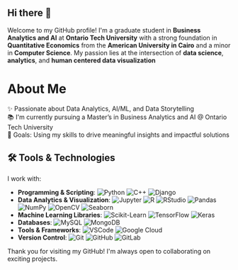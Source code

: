 ## Hi there 👋

Welcome to my GitHub profile! I'm a graduate student in **Business Analytics and AI** at **Ontario Tech University** with a strong foundation in **Quantitative Economics** from the **American University in Cairo** and a minor in **Computer Science**. My passion lies at the intersection of **data science**, **analytics**, and **human centered data visualization**

# About Me

✨ Passionate about Data Analytics, AI/ML, and Data Storytelling  
📚 I'm currently pursuing a Master’s in Business Analytics and AI @ Ontario Tech University  
🎯 Goals: Using my skills to drive meaningful insights and impactful solutions   

## 🛠️ Tools & Technologies

I work with:

- **Programming & Scripting**: ![Python](https://img.shields.io/badge/-Python-blue?logo=python) ![C++](https://img.shields.io/badge/-C++-00599C?logo=cplusplus) ![Django](https://img.shields.io/badge/-Django-092E20?logo=django)
- **Data Analytics & Visualization**: ![Jupyter](https://img.shields.io/badge/-Jupyter-orange?logo=jupyter) ![R](https://img.shields.io/badge/-R-blue?logo=r) ![RStudio](https://img.shields.io/badge/-RStudio-75AADB?logo=rstudio) ![Pandas](https://img.shields.io/badge/-Pandas-150458?logo=pandas) ![NumPy](https://img.shields.io/badge/-NumPy-013243?logo=numpy) ![OpenCV](https://img.shields.io/badge/-OpenCV-5C3EE8?logo=opencv) ![Seaborn](https://img.shields.io/badge/-Seaborn-3776AB?logo=seaborn)
- **Machine Learning Libraries**: ![Scikit-Learn](https://img.shields.io/badge/-Scikit%20Learn-F7931E?logo=scikitlearn) ![TensorFlow](https://img.shields.io/badge/-TensorFlow-FF6F00?logo=tensorflow) ![Keras](https://img.shields.io/badge/-Keras-D00000?logo=keras)
- **Databases**: ![MySQL](https://img.shields.io/badge/-MySQL-4479A1?logo=mysql) ![MongoDB](https://img.shields.io/badge/-MongoDB-47A248?logo=mongodb)
- **Tools & Frameworks**: ![VSCode](https://img.shields.io/badge/-VS%20Code-007ACC?logo=visualstudiocode) ![Google Cloud](https://img.shields.io/badge/-Google%20Cloud-4285F4?logo=googlecloud)
- **Version Control**: ![Git](https://img.shields.io/badge/-Git-F05032?logo=git) ![GitHub](https://img.shields.io/badge/-GitHub-181717?logo=github) ![GitLab](https://img.shields.io/badge/-GitLab-FC6D26?logo=gitlab) 

Thank you for visiting my GitHub! I'm always open to collaborating on exciting projects.
